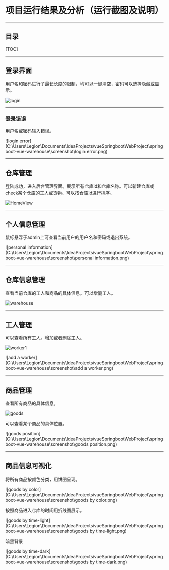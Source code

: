 # **项目运行结果及分析（运行截图及说明）**

------

## 目录

[TOC]

------

## 登录界面

用户名和密码进行了最长长度的限制，均可以一键清空，密码可以选择隐藏或显示。

![login](C:\Users\Legion\Documents\IdeaProjects\vueSpringbootWebProject\springboot-vue-warehouse\screenshot\login.png)

------

### 登录错误

用户名或密码输入错误。

![login error](C:\Users\Legion\Documents\IdeaProjects\vueSpringbootWebProject\springboot-vue-warehouse\screenshot\login error.png)

------

## 仓库管理

登陆成功，进入后台管理界面。展示所有仓库id和仓库名称。可以新建仓库或check某个仓库的工人或货物。可以按仓库id进行排序。

![HomeView](C:\Users\Legion\Documents\IdeaProjects\vueSpringbootWebProject\springboot-vue-warehouse\screenshot\HomeView.png)

------

## 个人信息管理

鼠标悬浮于admin上可查看当前用户的用户名和密码或退出系统。

![personal information](C:\Users\Legion\Documents\IdeaProjects\vueSpringbootWebProject\springboot-vue-warehouse\screenshot\personal information.png)

------

## 仓库信息管理

查看当前仓库的工人和商品的具体信息。可以增删工人。

![warehouse](C:\Users\Legion\Documents\IdeaProjects\vueSpringbootWebProject\springboot-vue-warehouse\screenshot\warehouse.png)

------

## 工人管理

可以查看所有工人。增加或者删除工人。

![worker1](C:\Users\Legion\Documents\IdeaProjects\vueSpringbootWebProject\springboot-vue-warehouse\screenshot\worker1.png)

![add a worker](C:\Users\Legion\Documents\IdeaProjects\vueSpringbootWebProject\springboot-vue-warehouse\screenshot\add a worker.png)

------

## 商品管理

查看所有商品的具体信息。

![goods](C:\Users\Legion\Documents\IdeaProjects\vueSpringbootWebProject\springboot-vue-warehouse\screenshot\goods.png)

可以查看某个商品的具体位置。

![goods position](C:\Users\Legion\Documents\IdeaProjects\vueSpringbootWebProject\springboot-vue-warehouse\screenshot\goods position.png)

------

## 商品信息可视化

将所有商品按颜色分类，用饼图呈现。

![goods by color](C:\Users\Legion\Documents\IdeaProjects\vueSpringbootWebProject\springboot-vue-warehouse\screenshot\goods by color.png)

按照商品进入仓库的时间用折线图展示。

![goods by time-light](C:\Users\Legion\Documents\IdeaProjects\vueSpringbootWebProject\springboot-vue-warehouse\screenshot\goods by time-light.png)

暗黑背景

![goods by time-dark](C:\Users\Legion\Documents\IdeaProjects\vueSpringbootWebProject\springboot-vue-warehouse\screenshot\goods by time-dark.png)